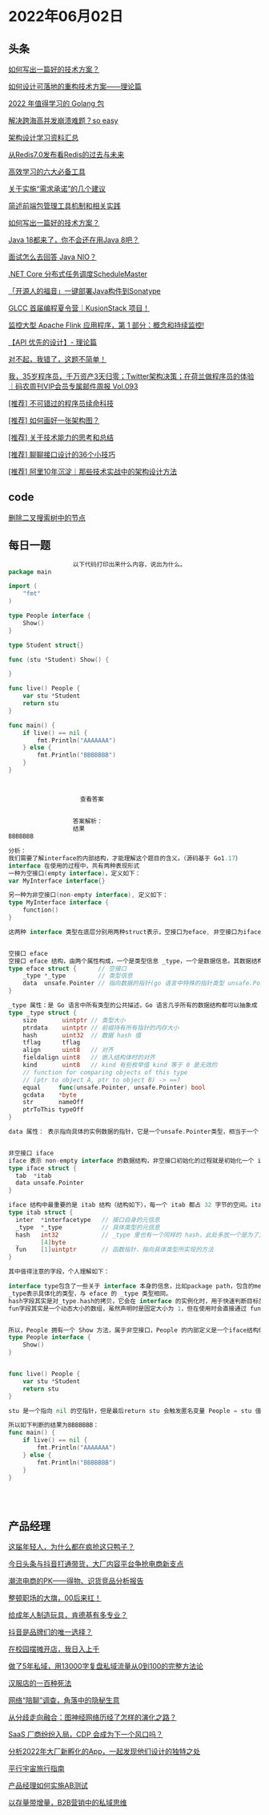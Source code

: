 # 2022年06月02日
## 头条

[如何写出一篇好的技术方案？](https://toutiao.io/k/gl2cth8)

[如何设计可落地的重构技术方案——理论篇](https://toutiao.io/k/qnn406d)

[2022 年值得学习的 Golang 包](https://toutiao.io/k/aqswd9s)

[解决跨海高并发崩溃难题？so easy](https://toutiao.io/k/souekwu)

[架构设计学习资料汇总](https://toutiao.io/k/6c0iwli)

[从Redis7.0发布看Redis的过去与未来](https://toutiao.io/k/nfcvuw0)

[高效学习的六大必备工具](https://toutiao.io/k/3w13cze)

[关于实施“需求承诺”的几个建议](https://toutiao.io/k/q9dlqbh)

[简述前端包管理工具机制和相关实践](https://toutiao.io/k/fhb99yh)

[如何写出一篇好的技术方案？](https://toutiao.io/k/9j4rv18)

[Java 18都来了，你不会还在用Java 8吧？](https://toutiao.io/k/97fio1f)

[面试怎么去回答 Java NIO？](https://toutiao.io/k/r2wxwju)

[.NET Core 分布式任务调度ScheduleMaster](https://toutiao.io/k/780a0l2)

[「开源人的福音」一键部署Java构件到Sonatype](https://toutiao.io/k/jwk8926)

[GLCC 首届编程夏令营｜KusionStack 项目！](https://toutiao.io/k/oyl2cvq)

[监控大型 Apache Flink 应用程序，第 1 部分：概念和持续监控!](https://toutiao.io/k/jhholct)

[【API 优先的设计】- 理论篇](https://toutiao.io/k/qcov2ck)

[对不起，我错了，这题不简单！](https://toutiao.io/k/0jfszko)

[我，35岁程序员，千万资产3天归零；Twitter架构决策；在荷兰做程序员的体验｜码农周刊VIP会员专属邮件周报 Vol.093](https://toutiao.io/k/jr55rv0)

[[推荐] 不可错过的程序员续命科技](https://toutiao.io/k/wooq1pu)

[[推荐] 如何画好一张架构图？](https://toutiao.io/k/bu1pi73)

[[推荐] 关于技术能力的思考和总结](https://toutiao.io/k/jo2jtja)

[[推荐] 聊聊接口设计的36个小技巧](https://toutiao.io/k/yqm776v)

[[推荐] 阿里10年沉淀｜那些技术实战中的架构设计方法](https://toutiao.io/k/e9vlh55)



## code

[删除二叉搜索树中的节点](https://leetcode.cn/problems/delete-node-in-a-bst)



## 每日一题

```go
                  以下代码打印出来什么内容，说出为什么。
package main

import (
	"fmt"
)

type People interface {
	Show()
}

type Student struct{}

func (stu *Student) Show() {

}

func live() People {
	var stu *Student
	return stu
}

func main() {
	if live() == nil {
		fmt.Println("AAAAAAA")
	} else {
		fmt.Println("BBBBBBB")
	}
}


                  
                    查看答案
                  
                
                  答案解析：
                  结果
BBBBBBB

分析：
我们需要了解interface的内部结构，才能理解这个题目的含义。（源码基于 Go1.17）
interface 在使用的过程中，共有两种表现形式
一种为空接口(empty interface)，定义如下：
var MyInterface interface{}

另一种为非空接口(non-empty interface), 定义如下：
type MyInterface interface {
	function()
}

这两种 interface 类型在底层分别用两种struct表示，空接口为eface, 非空接口为iface。


空接口 eface
空接口 eface 结构，由两个属性构成，一个是类型信息 _type，一个是数据信息。其数据结构声明如下：
type eface struct {      // 空接口
    _type *_type         // 类型信息
    data  unsafe.Pointer // 指向数据的指针(go 语言中特殊的指针类型 unsafe.Pointer 类似于 c 语言中的void*)
}

_type 属性：是 Go 语言中所有类型的公共描述，Go 语言几乎所有的数据结构都可以抽象成 _type，是所有类型的公共描述，_type 负责决定 data 应该如何解释和操作， _type 的结构如下：
type _type struct {
	size       uintptr // 类型大小
	ptrdata    uintptr // 前缀持有所有指针的内存大小
	hash       uint32  // 数据 hash 值
	tflag      tflag
	align      uint8   // 对齐
	fieldalign uint8   // 嵌入结构体时的对齐
	kind       uint8   // kind 有些枚举值 kind 等于 0 是无效的
	// function for comparing objects of this type
	// (ptr to object A, ptr to object B) -> ==?
	equal     func(unsafe.Pointer, unsafe.Pointer) bool
	gcdata    *byte
	str       nameOff
	ptrToThis typeOff
}

data 属性： 表示指向具体的实例数据的指针，它是一个unsafe.Pointer类型，相当于一个 C 的万能指针void*。


非空接口 iface
iface 表示 non-empty interface 的数据结构，非空接口初始化的过程就是初始化一个 iface 类型的结构，其中data的作用与 eface 的相同，这里不再多加描述。
type iface struct {
  tab  *itab
  data unsafe.Pointer
}

iface 结构中最重要的是 itab 结构（结构如下），每一个 itab 都占 32 字节的空间。itab 可以理解为pair<interface type, concrete type> 。itab 里面包含了 interface 的一些关键信息，比如 method 的具体实现。
type itab struct {
  inter  *interfacetype   // 接口自身的元信息
  _type  *_type           // 具体类型的元信息
  hash   int32            // _type 里也有一个同样的 hash，此处多放一个是为了方便运行接口断言
  _      [4]byte
  fun    [1]uintptr       // 函数指针，指向具体类型所实现的方法
}

其中值得注意的字段，个人理解如下：

interface type包含了一些关于 interface 本身的信息，比如package path，包含的method。这里的interfacetype 是定义 interface 的一种抽象表示。
_type表示具体化的类型，与 eface 的 _type 类型相同。
hash字段其实是对_type.hash的拷贝，它会在 interface 的实例化时，用于快速判断目标类型和接口中的类型是否一致。另，Go 的 interface 的 Duck-typing 机制也是依赖这个字段来实现。
fun字段其实是一个动态大小的数组，虽然声明时是固定大小为 1，但在使用时会直接通过 fun 指针获取其中的数据，并且不会检查数组的边界，所以该数组中保存的元素数量是不确定的。


所以，People 拥有一个 Show 方法，属于非空接口，People 的内部定义是一个iface结构体
type People interface {
    Show()  
}


func live() People {
    var stu *Student
    return stu      
}

stu 是一个指向 nil 的空指针，但是最后return stu 会触发匿名变量 People = stu 值拷贝动作，所以最后live()放回给上层的是一个People insterface{}类型，也就是一个iface struct{}类型。 stu 为 nil，只是iface中的 data 为 nil 而已。 但是iface struct{}本身并不为 nil.

所以如下判断的结果为BBBBBBB：
func main() {   
    if live() == nil {  
        fmt.Println("AAAAAAA")      
    } else {
        fmt.Println("BBBBBBB")
    }
}


                
```


## 产品经理

[这届年轻人，为什么都在疯抢这只鸭子？](http://www.woshipm.com/it/5468575.html)

[今日头条与抖音打通带货，大厂内容平台争抢电商新支点](http://www.woshipm.com/it/5468568.html)

[潮流电商的PK——得物、识货竞品分析报告](http://www.woshipm.com/evaluating/5466765.html)

[整顿职场的大旗，00后来扛！](http://www.woshipm.com/it/5467252.html)

[给成年人制造玩具，肯德基有多专业？](http://www.woshipm.com/it/5468167.html)

[抖音是品牌们的唯一选择？](http://www.woshipm.com/marketing/5467847.html)

[在校园摆摊开店，我日入上千](http://www.woshipm.com/it/5467793.html)

[做了5年私域，用13000字复盘私域流量从0到100的完整方法论](http://www.woshipm.com/operate/5467166.html)

[汉服店的一百种死法](http://www.woshipm.com/it/5467820.html)

[网络“陪聊”调查，角落中的隐秘生意](http://www.woshipm.com/it/5467769.html)

[从分歧走向融合：图神经网络历经了怎样的演化之路？](http://www.woshipm.com/ai/5466610.html)

[SaaS 厂商纷纷入局，CDP 会成为下一个风口吗？](http://www.woshipm.com/it/5467451.html)

[分析2022年大厂新孵化的App，一起发现他们设计的独特之处](http://www.woshipm.com/pd/5464522.html)

[平行宇宙旅行指南](http://www.woshipm.com/it/5467972.html)

[产品经理如何实施AB测试](http://www.woshipm.com/pd/5466737.html)

[以存量带增量，B2B营销中的私域思维](http://www.woshipm.com/marketing/5467722.html)


